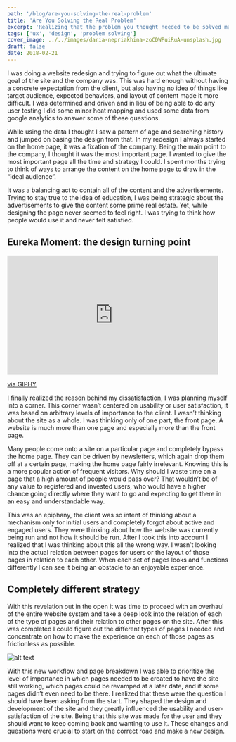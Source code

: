 ```yaml
---
path: '/blog/are-you-solving-the-real-problem'
title: 'Are You Solving the Real Problem'
excerpt: 'Realizing that the problem you thought needed to be solved may not be the correct one'
tags: ['ux', 'design', 'problem solving']
cover_image: ../../images/daria-nepriakhina-zoCDWPuiRuA-unsplash.jpg
draft: false
date: 2018-02-21
---
```


I was doing a website redesign and trying to figure out what the ultimate goal of the site and the company was. This was hard enough without having a concrete expectation from the client, but also having no idea of things like target audience, expected behaviors, and layout of content made it more difficult. I was determined and driven and in lieu of being able to do any user testing I did some minor heat mapping and used some data from google analytics to answer some of these questions.

While using the data I thought I saw a pattern of age and searching history and jumped on basing the design from that. In my redesign I always started on the home page, it was a fixation of the company. Being the main point to the company, I thought it was the most important page. I wanted to give the most important page all the time and strategy I could. I spent months trying to think of ways to arrange the content on the home page to draw in the “ideal audience”.

It was a balancing act to contain all of the content and the advertisements. Trying to stay true to the idea of education, I was being strategic about the advertisements to give the content some prime real estate. Yet, while designing the page never seemed to feel right. I was trying to think how people would use it and never felt satisfied.

## Eureka Moment: the design turning point

<iframe src="https://giphy.com/embed/5J6TeOUJkqLio" width="480" height="270" frameBorder="0" class="giphy-embed" allowFullScreen></iframe><p><a href="https://giphy.com/gifs/eureka-5J6TeOUJkqLio">via GIPHY</a></p>

I finally realized the reason behind my dissatisfaction, I was planning myself into a corner. This corner wasn’t centered on usability or user satisfaction, it was based on arbitrary levels of importance to the client. I wasn’t thinking about the site as a whole. I was thinking only of one part, the front page. A website is much more than one page and especially more than the front page.

Many people come onto a site on a particular page and completely bypass the home page. They can be driven by newsletters, which again drop them off at a certain page, making the home page fairly irrelevant. Knowing this is a more popular action of frequent visitors. Why should I waste time on a page that a high amount of people would pass over? That wouldn’t be of any value to registered and invested users, who would have a higher chance going directly where they want to go and expecting to get there in an easy and understandable way.

This was an epiphany, the client was so intent of thinking about a mechanism only for initial users and completely forgot about active and engaged users. They were thinking about how the website was currently being run and not how it should be run. After I took this into account I realized that I was thinking about this all the wrong way. I wasn’t looking into the actual relation between pages for users or the layout of those pages in relation to each other. When each set of pages looks and functions differently I can see it being an obstacle to an enjoyable experience.

## Completely different strategy

With this revelation out in the open it was time to proceed with an overhaul of the entire website system and take a deep look into the relation of each of the type of pages and their relation to other pages on the site. After this was completed I could figure out the different types of pages I needed and concentrate on how to make the experience on each of those pages as frictionless as possible.

![alt text](https://miro.medium.com/max/2878/1*1N3oRla5cbuBia8zr7nMPA.jpeg "Logo Title Text 1")

With this new workflow and page breakdown I was able to prioritize the level of importance in which pages needed to be created to have the site still working, which pages could be revamped at a later date, and if some pages didn’t even need to be there. I realized that these were the question I should have been asking from the start. They shaped the design and development of the site and they greatly influenced the usability and user-satisfaction of the site. Being that this site was made for the user and they should want to keep coming back and wanting to use it. These changes and questions were crucial to start on the correct road and make a new design.